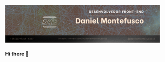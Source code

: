 ![banner](https://github.com/danielmontefusco13/git/blob/main/Github%20Plano%20de%20Fundo.png)

### Hi there 👋

<!--
**danielmontefusco13/danielmontefusco13** is a ✨ _special_ ✨ repository because its `README.md` (this file) appears on your GitHub profile.

Here are some ideas to get you started:

- 🔭 I’m currently working on ...
- 🌱 I’m currently learning ...
- 👯 I’m looking to collaborate on ...
- 🤔 I’m looking for help with ...
- 💬 Ask me about ...
- 📫 How to reach me: ...
- 😄 Pronouns: ...
- ⚡ Fun fact: ...
-->
